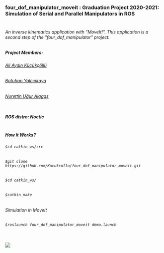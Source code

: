 ### four_dof_manipulator_moveit : Graduation Project 2020-2021: Simulation of Serial and Parallel Manipulators in ROS<br></br>

###### An inverse kinematics application with "MoveIt!". This application is a second step of the "four_dof_manipulator" project.

##### Project Members:
###### [Ali Aydın Küçükçöllü](mailto:kucukcollu@outlook.com)
###### [Batuhan Yalçınkaya](mailto:batuhanyalcinkayayk@gmail.com)
###### [Nurettin Uğur Alagaş](mailto:alaugurala@hotmail.com)<br></br>

##### ROS distro: Noetic <br></br>

##### How it Works?
###### `$cd catkin_ws/src`
###### `$git clone https://github.com/Kucukcollu/four_dof_manipulator_moveit.git`
###### `$cd catkin_ws/`
###### `$catkin_make`


###### Simulation in MoveIt
###### `$roslaunch four_dof_manipulator_moveit demo.launch`<br></br>

![](https://github.com/Kucukcollu/four_dof_manipulator_moveit/blob/master/adds/moveit-Trim.gif)
